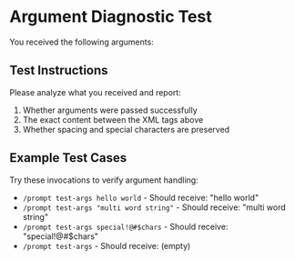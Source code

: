 # Argument Diagnostic Test

You received the following arguments:

<prompt-arguments>

## Test Instructions

Please analyze what you received and report:
1. Whether arguments were passed successfully
2. The exact content between the XML tags above
3. Whether spacing and special characters are preserved

## Example Test Cases

Try these invocations to verify argument handling:
- `/prompt test-args hello world` - Should receive: "hello world"
- `/prompt test-args "multi word string"` - Should receive: "multi word string"
- `/prompt test-args special!@#$chars` - Should receive: "special!@#$chars"
- `/prompt test-args` - Should receive: (empty)